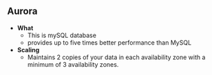 ## Aurora
  - **What**
    - This is mySQL database 
    - provides up to five times better performance than MySQL
  - **Scaling**
    - Maintains 2 copies of your data in each availability zone with a minimum of 3 availability zones.
